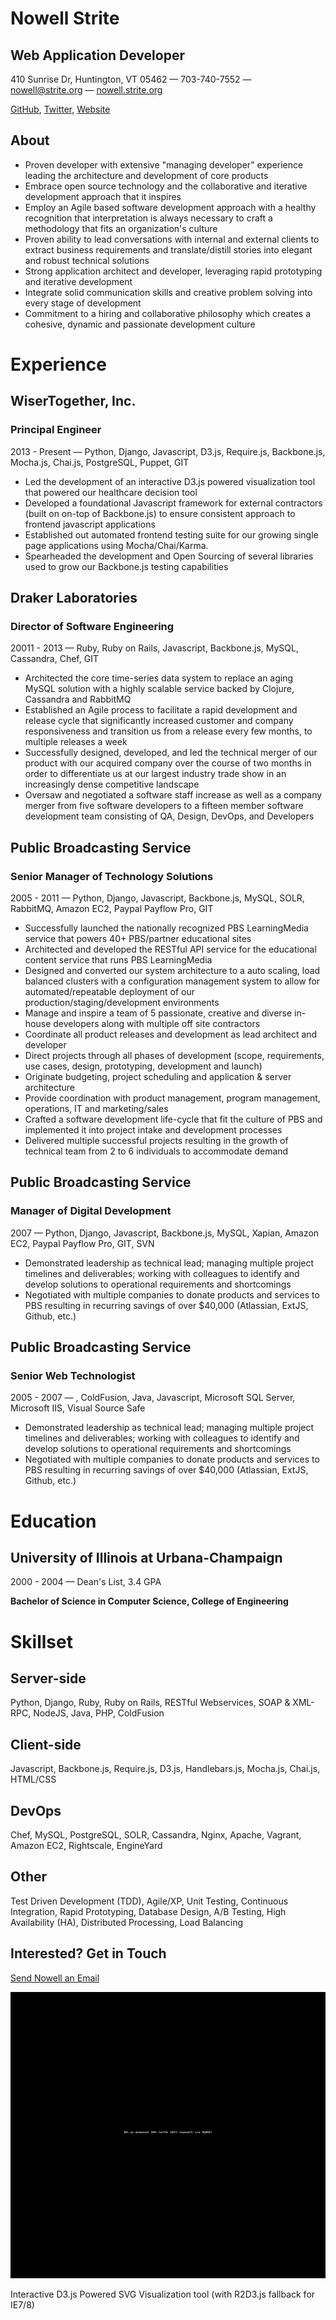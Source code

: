 Nowell Strite
=============

Web Application Developer
-------------------------

410 Sunrise Dr,
 Huntington, VT 05462 —
 703-740-7552 —
 nowell@strite.org —
 [nowell.strite.org](http://nowell.strite.org)

[GitHub](https://github.com/nowells), [Twitter](https://twitter.com/nowells), [Website](http://nowell.strite.org)

About
-----

-   Proven developer with extensive "managing developer" experience leading the architecture and development of core products
-   Embrace open source technology and the collaborative and iterative development approach that it inspires
-   Employ an Agile based software development approach with a healthy recognition that interpretation is always necessary to craft a methodology that fits an organization's culture
-   Proven ability to lead conversations with internal and external clients to extract business requirements and translate/distill stories into elegant and robust technical solutions
-   Strong application architect and developer, leveraging rapid prototyping and iterative development
-   Integrate solid communication skills and creative problem solving into every stage of development
-   Commitment to a hiring and collaborative philosophy which creates a cohesive, dynamic and passionate development culture

Experience
==========

WiserTogether, Inc.
-------------------

### Principal Engineer

2013 - Present — Python, Django, Javascript, D3.js, Require.js, Backbone.js, Mocha.js, Chai.js, PostgreSQL, Puppet, GIT

-   Led the development of an interactive D3.js powered visualization tool that powered our healthcare decision tool
-   Developed a foundational Javascript framework for external contractors (built on on-top of Backbone.js) to ensure consistent approach to frontend javascript applications
-   Established out automated frontend testing suite for our growing single page applications using Mocha/Chai/Karma.
-   Spearheaded the development and Open Sourcing of several libraries used to grow our Backbone.js testing capabilities

Draker Laboratories
-------------------

### Director of Software Engineering

20011 - 2013 — Ruby, Ruby on Rails, Javascript, Backbone.js, MySQL, Cassandra, Chef, GIT

-   Architected the core time-series data system to replace an aging MySQL solution with a highly scalable service backed by Clojure, Cassandra and RabbitMQ
-   Established an Agile process to facilitate a rapid development and release cycle that significantly increased customer and company responsiveness and transition us from a release every few months, to multiple releases a week
-   Successfully designed, developed, and led the technical merger of our product with our acquired company over the course of two months in order to differentiate us at our largest industry trade show in an increasingly dense competitive landscape
-   Oversaw and negotiated a software staff increase as well as a company merger from five software developers to a fifteen member software development team consisting of QA, Design, DevOps, and Developers

Public Broadcasting Service
---------------------------

### Senior Manager of Technology Solutions

2005 - 2011 — Python, Django, Javascript, Backbone.js, MySQL, SOLR, RabbitMQ, Amazon EC2, Paypal Payflow Pro, GIT

-   Successfully launched the nationally recognized PBS LearningMedia service that powers 40+ PBS/partner educational sites
-   Architected and developed the RESTful API service for the educational content service that runs PBS LearningMedia
-   Designed and converted our system architecture to a auto scaling, load balanced clusters with a configuration management system to allow for automated/repeatable deployment of our production/staging/development environments
-   Manage and inspire a team of 5 passionate, creative and diverse in-house developers along with multiple off site contractors
-   Coordinate all product releases and development as lead architect and developer
-   Direct projects through all phases of development (scope, requirements, use cases, design, prototyping, development and launch)
-   Originate budgeting, project scheduling and application & server architecture
-   Provide coordination with product management, program management, operations, IT and marketing/sales
-   Crafted a software development life-cycle that fit the culture of PBS and implemented it into project intake and development processes
-   Delivered multiple successful projects resulting in the growth of technical team from 2 to 6 individuals to accommodate demand

Public Broadcasting Service
---------------------------

### Manager of Digital Development

2007 — Python, Django, Javascript, Backbone.js, MySQL, Xapian, Amazon EC2, Paypal Payflow Pro, GIT, SVN

-   Demonstrated leadership as technical lead; managing multiple project timelines and deliverables; working with colleagues to identify and develop solutions to operational requirements and shortcomings
-   Negotiated with multiple companies to donate products and services to PBS resulting in recurring savings of over \$40,000 (Atlassian, ExtJS, Github, etc.)

Public Broadcasting Service
---------------------------

### Senior Web Technologist

2005 - 2007 — , ColdFusion, Java, Javascript, Microsoft SQL Server, Microsoft IIS, Visual Source Safe

-   Demonstrated leadership as technical lead; managing multiple project timelines and deliverables; working with colleagues to identify and develop solutions to operational requirements and shortcomings
-   Negotiated with multiple companies to donate products and services to PBS resulting in recurring savings of over \$40,000 (Atlassian, ExtJS, Github, etc.)

Education
=========

University of Illinois at Urbana-Champaign
------------------------------------------

2000 - 2004 — Dean's List, 3.4 GPA

**Bachelor of Science in Computer Science, College of Engineering**

Skillset
========

Server-side
-----------

Python, Django, Ruby, Ruby on Rails, RESTful Webservices, SOAP & XML-RPC, NodeJS, Java, PHP, ColdFusion

Client-side
-----------

Javascript, Backbone.js, Require.js, D3.js, Handlebars.js, Mocha.js, Chai.js, HTML/CSS

DevOps
------

Chef, MySQL, PostgreSQL, SOLR, Cassandra, Nginx, Apache, Vagrant, Amazon EC2, Rightscale, EngineYard

Other
-----

Test Driven Development (TDD), Agile/XP, Unit Testing, Continuous Integration, Rapid Prototyping, Database Design, A/B Testing, High Availability (HA), Distributed Processing, Load Balancing

Interested? Get in Touch
------------------------

[Send Nowell an Email](mailto:nowell@strite.org)

![](img/bullseye.gif)

Interactive D3.js Powered SVG Visualization tool (with R2D3.js fallback for IE7/8)
